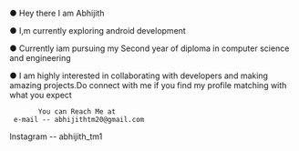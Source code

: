 
<!---
abhijith-tm/abhijith-tm is a ✨ special ✨ repository because its `README.md` (this file) appears on your GitHub profile.
You can click the Preview link to take a look at your changes.
--->
● Hey there I am Abhijith

● I,m currently exploring android development

● Currently iam pursuing my Second year of diploma in computer science and engineering

● I am highly interested in collaborating with developers and making amazing projects.Do connect with me if 
  you find my profile matching with what you expect

           You can Reach Me at 
     e-mail -- abhijithtm20@gmail.com
Instagram -- abhijith_tm1
    
    
